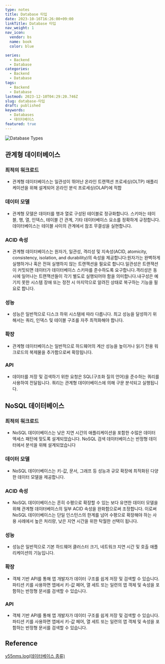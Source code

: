 ```yaml
---
type: notes
title: Database 타입
date: 2023-10-16T16:26:00+09:00
linkTitle: Database 타입
nav_weight: 1
nav_icon:
  vendor: bs
  name: book
  color: blue

series:
  - Backend
  - Database
categories:
  - Backend
  - Database
tags:
  - Backend
  - Database
lastmod: 2023-12-10T04:29:20.746Z
slug: database-타입
draft: published
keywords:
  - Databases
  - 데이터베이스
featured: true
---
```


![Database Types](/content/backend/database-types.png "https://blog.bytebytego.com/p/understanding-database-types?ref=dailydev")

## 관계형 데이터베이스

### 최적의 워크로드

- 관계형 데이터베이스는 일관성이 뛰어난 온라인 트랜잭션 프로세싱(OLTP) 애플리케이션을 위해 설계되어 온라인 분석 프로세싱(OLAP)에 적합

### 데이터 모델

- 관계형 모델은 데이터를 행과 열로 구성된 테이블로 정규화합니다. 스키마는 테이블, 행, 열, 인덱스, 테이블 간 관계, 기타 데이터베이스 요소를 정확하게 규정합니다. 데이터베이스는 테이블 사이의 관계에서 참조 무결성을 실현합니다.

### ACID 속성

- 관계형 데이터베이스는 원자가, 일관성, 격리성 및 지속성(ACID, atomicity, consistency, isolation, and durability)의 속성을 제공합니다:원자가는 완벽하게 실행하거나 혹은 전혀 실행하지 않는 트랜잭션을 필요로 합니다.일관성은 트랜잭션이 커밋되면 데이터가 데이터베이스 스키마를 준수하도록 요구합니다.격리성은 동시에 일어나는 트랜잭션들이 각기 별도로 실행되어야 함을 의미합니다.내구성은 예기치 못한 시스템 장애 또는 정전 시 마지막으로 알려진 상태로 복구하는 기능을 필요로 합니다.

### 성능

- 성능은 일반적으로 디스크 하위 시스템에 따라 다릅니다. 최고 성능을 달성하기 위해서는 쿼리, 인덱스 및 테이블 구조를 자주 최적화해야 합니다.

### 확장

- 관계형 데이터베이스는 일반적으로 하드웨어의 계산 성능을 높이거나 읽기 전용 워크로드의 복제물을 추가함으로써 확장됩니다.

### API

- 데이터를 저장 및 검색하기 위한 요청은 SQL(구조화 질의 언어)을 준수하는 쿼리를 사용하여 전달됩니다. 쿼리는 관계형 데이터베이스에 의해 구문 분석되고 실행됩니다.

## NoSQL 데이터베이스

### 최적의 워크로드

- NoSQL 데이터베이스는 낮은 지연 시간의 애플리케이션을 포함한 수많은 데이터 액세스 패턴에 맞도록 설계되었습니다. NoSQL 검색 데이터베이스는 반정형 데이터에서 분석을 위해 설계되었습니다

### 데이터 모델

- NoSQL 데이터베이스는 키-값, 문서, 그래프 등 성능과 규모 확장에 최적화된 다양한 데이터 모델을 제공합니다.

### ACID 속성

- NoSQL 데이터베이스는 흔히 수평으로 확장할 수 있는 보다 유연한 데이터 모델을 위해 관계형 데이터베이스의 일부 ACID 속성을 완화함으로써 조정합니다. 이로써 NoSQL 데이터베이스는 단일 인스턴스의 한계를 넘어 수평으로 확장해야 하는 사용 사례에서 높은 처리량, 낮은 지연 시간을 위한 탁월한 선택이 됩니다.

### 성능

- 성능은 일반적으로 기본 하드웨어 클러스터 크기, 네트워크 지연 시간 및 호출 애플리케이션의 기능입니다.

### 확장

- 객체 기반 API를 통해 앱 개발자가 데이터 구조를 쉽게 저장 및 검색할 수 있습니다. 파티션 키를 사용하면 앱에서 키-값 페어, 열 세트 또는 일련의 앱 객체 및 속성을 포함하는 반정형 문서를 검색할 수 있습니다.

### API

- 객체 기반 API를 통해 앱 개발자가 데이터 구조를 쉽게 저장 및 검색할 수 있습니다. 파티션 키를 사용하면 앱에서 키-값 페어, 열 세트 또는 일련의 앱 객체 및 속성을 포함하는 반정형 문서를 검색할 수 있습니다.

## Reference

[y55nms.log(데이터베이스 종류)](https://velog.io/@y55nms/15.-%EB%8D%B0%EC%9D%B4%ED%84%B0%EB%B2%A0%EC%9D%B4%EC%8A%A4-%EC%A2%85%EB%A5%98)

